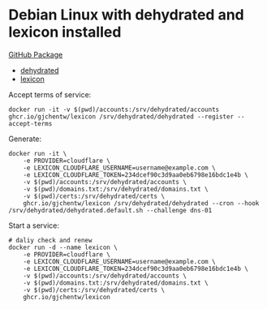 # Debian Linux with dehydrated and lexicon installed

[GitHub Package](https://github.com/users/gjchentw/packages/container/package/lexicon)

* [dehydrated](https://dehydrated.io)
* [lexicon](https://github.com/AnalogJ/lexicon)

Accept terms of service:
```
docker run -it -v $(pwd)/accounts:/srv/dehydrated/accounts ghcr.io/gjchentw/lexicon /srv/dehydrated/dehydrated --register --accept-terms
```

Generate:
```
docker run -it \
    -e PROVIDER=cloudflare \
    -e LEXICON_CLOUDFLARE_USERNAME=username@example.com \
    -e LEXICON_CLOUDFLARE_TOKEN=234dcef90c3d9aa0eb6798e16bdc1e4b \
    -v $(pwd)/accounts:/srv/dehydrated/accounts \
    -v $(pwd)/domains.txt:/srv/dehydrated/domains.txt \
    -v $(pwd)/certs:/srv/dehydrated/certs \
    ghcr.io/gjchentw/lexicon /srv/dehydrated/dehydrated --cron --hook /srv/dehydrated/dehydrated.default.sh --challenge dns-01
```

Start a service:
```
# daliy check and renew
docker run -d --name lexicon \
    -e PROVIDER=cloudflare \
    -e LEXICON_CLOUDFLARE_USERNAME=username@example.com \
    -e LEXICON_CLOUDFLARE_TOKEN=234dcef90c3d9aa0eb6798e16bdc1e4b \
    -v $(pwd)/accounts:/srv/dehydrated/accounts \
    -v $(pwd)/domains.txt:/srv/dehydrated/domains.txt \
    -v $(pwd)/certs:/srv/dehydrated/certs \
    ghcr.io/gjchentw/lexicon

```
